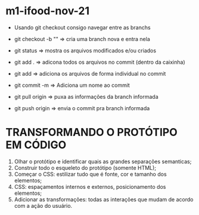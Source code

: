 # m1-ifood-nov-21

- Usando git checkout consigo navegar entre as branchs
- git checkout -b "<nome-da-branch>" => cria uma branch nova e entra nela

- git status => mostra os arquivos modificados e/ou criados
- git add . => adicona todos os arquivos no commit (dentro da caixinha)
- git add <nome-do-arquivo> => adiciona os arquivos de forma individual no commit 

- git commit -m => Adiciona um nome ao commit 
- git pull origin <nome-da-branch> => puxa as informações da branch informada
- git push origin <nome-da-branch> => envia o commit pra branch informada


# TRANSFORMANDO O PROTÓTIPO EM CÓDIGO

1. Olhar o protótipo e identificar quais as grandes separações semanticas;
2. Construir todo o esqueleto do protótipo (somente HTML);
3. Começar o CSS: estilizar tudo que é fonte, cor e tamanho dos elementos;
4. CSS: espaçamentos internos e externos, posicionamento dos elementos;
5. Adicionar as transformações: todas as interações que mudam de acordo com a ação do usuário.